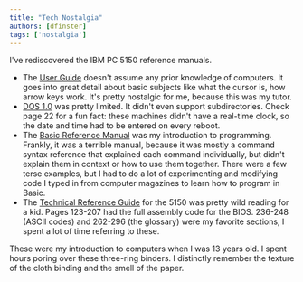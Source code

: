 ```yaml
---
title: "Tech Nostalgia"
authors: [dfinster]
tags: ['nostalgia']
---
```


I've rediscovered the IBM PC 5150 reference manuals.
<!-- truncate -->

- The [User Guide](./_media/IBM-PC-Model-5150-Guide-to-Operations_text.pdf) doesn't assume any prior knowledge of computers. It goes into great detail about basic subjects like what the cursor is, how arrow keys work. It's pretty nostalgic for me, because this was my tutor.
- [DOS 1.0](./_media/6172220_DOS_1.0_Jan82.pdf) was pretty limited. It didn't even support subdirectories. Check page 22 for a fun fact: these machines didn't have a real-time clock, so the date and time had to be entered on every reboot.
- The [Basic Reference Manual](./_media/IBM-BASICA-v1.10-Manual_text.pdf) was my introduction to programming. Frankly, it was a terrible manual, because it was mostly a command syntax reference that explained each command individually, but didn't explain them in context or how to use them together. There were a few terse examples, but I had to do a lot of experimenting and modifying code I typed in from computer magazines to learn how to program in Basic.
- The [Technical Reference Guide](./_media/IBM-PC-IBM_5150_Technical_Reference_6322507_APR84.pdf) for the 5150 was pretty wild reading for a kid. Pages 123-207 had the full assembly code for the BIOS. 236-248 (ASCII codes) and 262-296 (the glossary) were my favorite sections, I spent a lot of time referring to these.

These were my introduction to computers when I was 13 years old. I spent hours poring over these three-ring binders. I distinctly remember the texture of the cloth binding and the smell of the paper.
